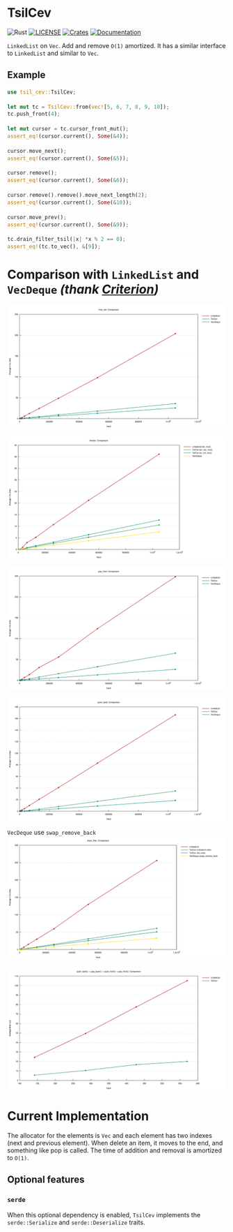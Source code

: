 # TsilCev

![Rust](https://github.com/mov-rax-rbx/TsilCev/workflows/Rust/badge.svg)
[![LICENSE](https://img.shields.io/github/license/mov-rax-rbx/TsilCev)](LICENSE)
[![Crates](https://img.shields.io/crates/v/tsil_cev)](https://crates.io/crates/tsil_cev)
[![Documentation](https://docs.rs/tsil_cev/badge.svg)](https://docs.rs/tsil_cev)

`LinkedList` on `Vec`. Add and remove `O(1)` amortized. It has a similar interface to `LinkedList` and similar to `Vec`.

## Example

```rust
use tsil_cev::TsilCev;

let mut tc = TsilCev::from(vec![5, 6, 7, 8, 9, 10]);
tc.push_front(4);

let mut cursor = tc.cursor_front_mut();
assert_eq!(cursor.current(), Some(&4));

cursor.move_next();
assert_eq!(cursor.current(), Some(&5));

cursor.remove();
assert_eq!(cursor.current(), Some(&6));

cursor.remove().remove().move_next_length(2);
assert_eq!(cursor.current(), Some(&10));

cursor.move_prev();
assert_eq!(cursor.current(), Some(&9));

tc.drain_filter_tsil(|x| *x % 2 == 0);
assert_eq!(tc.to_vec(), &[9]);
```

# Comparison with `LinkedList` and `VecDeque` *(thank [Criterion](https://github.com/bheisler/criterion.rs))*

![](img/from_iter.svg)

![](img/iter.svg)

![](img/pop_front.svg)

![](img/push_back.svg)

`VecDeque` use `swap_remove_back`
![](img/remove.svg)

![](img/seq_bench.svg)

# Current Implementation

The allocator for the elements is `Vec` and each
element has two indexes (next and previous element).
When delete an item, it moves to the end, and something
like pop is called. The time of addition and removal
is amortized to `O(1)`.

## Optional features

### `serde`

When this optional dependency is enabled, `TsilCev` implements the
`serde::Serialize` and `serde::Deserialize` traits.